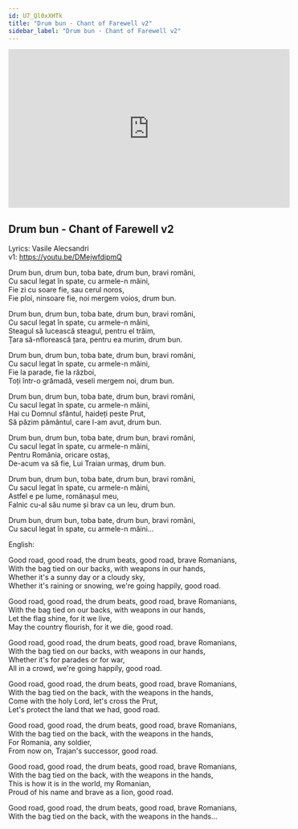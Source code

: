 ```yaml
---
id: U7_Ql0xXHTk
title: "Drum bun - Chant of Farewell v2"
sidebar_label: "Drum bun - Chant of Farewell v2"
---
```


<div class="video-float-container">
  <iframe
    width="560"
    height="315"
    src="https://www.youtube.com/embed/U7_Ql0xXHTk"
    title="YouTube video player"
    frameborder="0"
    allow="accelerometer; autoplay; clipboard-write; encrypted-media; gyroscope; picture-in-picture; web-share"
    referrerpolicy="strict-origin-when-cross-origin"
    allowfullscreen
  ></iframe>
</div>

## Drum bun - Chant of Farewell v2

Lyrics: Vasile Alecsandri  
v1: https://youtu.be/DMejwfdipmQ

Drum bun, drum bun, toba bate, drum bun, bravi români,   
Cu sacul legat în spate, cu armele-n mâini,  
Fie zi cu soare fie, sau cerul noros,  
Fie ploi, ninsoare fie, noi mergem voios, drum bun.

Drum bun, drum bun, toba bate, drum bun, bravi români,   
Cu sacul legat în spate, cu armele-n mâini,   
Steagul să lucească steagul, pentru el trăim,  
Țara să-nflorească țara, pentru ea murim, drum bun.

Drum bun, drum bun, toba bate, drum bun, bravi români,  
Cu sacul legat în spate, cu armele-n mâini,  
Fie la parade, fie la război,  
Toți într-o grămadă, veseli mergem noi, drum bun.

Drum bun, drum bun, toba bate, drum bun, bravi români,  
Cu sacul legat în spate, cu armele-n mâini,   
Hai cu Domnul sfântul, haideți peste Prut,  
Să păzim pământul, care l-am avut, drum bun.

Drum bun, drum bun, toba bate, drum bun, bravi români,   
Cu sacul legat în spate, cu armele-n mâini,   
Pentru România, oricare ostaș,  
De-acum va să fie, Lui Traian urmaș, drum bun.

Drum bun, drum bun, toba bate, drum bun, bravi români,  
Cu sacul legat în spate, cu armele-n mâini,   
Astfel e pe lume, românașul meu,  
Falnic cu-al său nume și brav ca un leu, drum bun.

Drum bun, drum bun, toba bate, drum bun, bravi români,  
Cu sacul legat în spate, cu armele-n mâini...

English:

Good road, good road, the drum beats, good road, brave Romanians,   
With the bag tied on our backs, with weapons in our hands,  
Whether it's a sunny day or a cloudy sky,  
Whether it's raining or snowing, we're going happily, good road.

Good road, good road, the drum beats, good road, brave Romanians,  
With the bag tied on our backs, with weapons in our hands,  
Let the flag shine, for it we live,  
May the country flourish, for it we die, good road.

Good road, good road, the drum beats, good road, brave Romanians,   
With the bag tied on our backs, with weapons in our hands,   
Whether it's for parades or for war,  
All in a crowd, we're going happily, good road.

Good road, good road, the drum beats, good road, brave Romanians,   
With the bag tied on the back, with the weapons in the hands,   
Come with the holy Lord, let's cross the Prut,  
Let's protect the land that we had, good road.

Good road, good road, the drum beats, good road, brave Romanians,  
With the bag tied on the back, with the weapons in the hands,  
For Romania, any soldier,  
From now on, Trajan's successor, good road.

Good road, good road, the drum beats, good road, brave Romanians,  
With the bag tied on the back, with the weapons in the hands,  
This is how it is in the world, my Romanian,  
Proud of his name and brave as a lion, good road.

Good road, good road, the drum beats, good road, brave Romanians,  
With the bag tied on the back, with the weapons in the hands...
